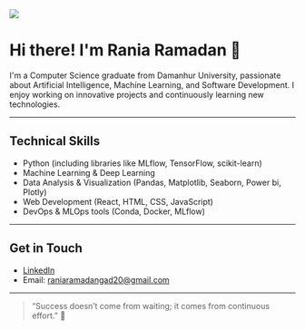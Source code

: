 <img src="https://capsule-render.vercel.app/api?type=waving&height=300&color=gradient&text=Hello,%20I'm%20Rania%20Ramadan%20Gad%20-nl-AI%20Engineer&textBg=false"/>

# Hi there! I'm Rania Ramadan 👋

I'm a Computer Science graduate from Damanhur University, passionate about Artificial Intelligence, Machine Learning, and Software Development. I enjoy working on innovative projects and continuously learning new technologies.

---

## Technical Skills
- Python (including libraries like MLflow, TensorFlow, scikit-learn)
- Machine Learning & Deep Learning
- Data Analysis & Visualization (Pandas, Matplotlib, Seaborn, Power bi, Plotly)
- Web Development (React, HTML, CSS, JavaScript)
- DevOps & MLOps tools (Conda, Docker, MLflow)

---


## Get in Touch
- [LinkedIn]([https://www.linkedin.com/in/rania-ramadan](https://www.linkedin.com/in/rania-gad/))  
- Email: raniaramadangad20@gmail.com

---

> “Success doesn’t come from waiting; it comes from continuous effort.” 🚀
